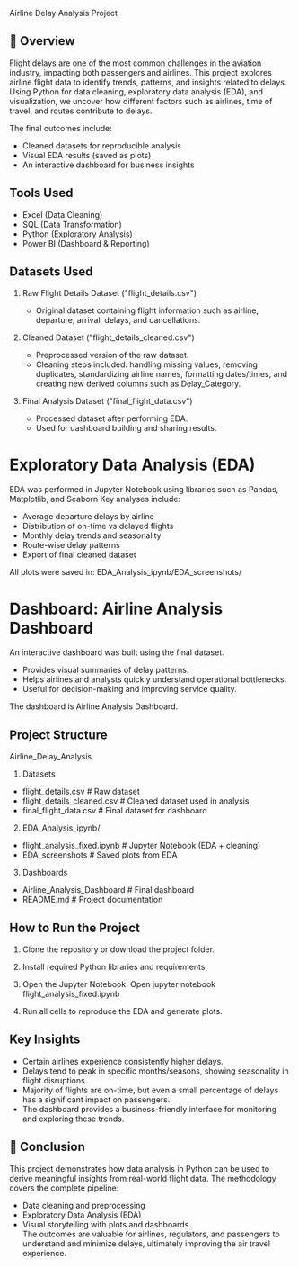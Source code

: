 Airline Delay Analysis Project  

## 📌 Overview  
Flight delays are one of the most common challenges in the aviation industry, impacting both passengers and airlines. This project explores airline flight data to identify trends, patterns, and insights related to delays. Using Python for data cleaning, exploratory data analysis (EDA), and visualization, we uncover how different factors such as airlines, time of travel, and routes contribute to delays.  

The final outcomes include:  
* Cleaned datasets for reproducible analysis  
* Visual EDA results (saved as plots)  
* An interactive dashboard for business insights  


## Tools Used
* Excel (Data Cleaning)
* SQL (Data Transformation)
* Python (Exploratory Analysis)
* Power BI (Dashboard & Reporting)


## Datasets Used  
1. Raw Flight Details Dataset ("flight_details.csv")
   - Original dataset containing flight information such as airline, departure, arrival, delays, and cancellations.  

2. Cleaned Dataset ("flight_details_cleaned.csv")  
   - Preprocessed version of the raw dataset.  
   - Cleaning steps included: handling missing values, removing duplicates, standardizing airline names, formatting dates/times, and creating new derived columns such as Delay_Category.  

3. Final Analysis Dataset ("final_flight_data.csv")
   - Processed dataset after performing EDA.  
   - Used for dashboard building and sharing results.  



# Exploratory Data Analysis (EDA)  
EDA was performed in Jupyter Notebook using libraries such as Pandas, Matplotlib, and Seaborn Key analyses include:  

* Average departure delays by airline  
* Distribution of on-time vs delayed flights  
* Monthly delay trends and seasonality  
* Route-wise delay patterns  
* Export of final cleaned dataset  

All plots were saved in:  EDA_Analysis_ipynb/EDA_screenshots/

# Dashboard: Airline Analysis Dashboard  

An interactive dashboard was built using the final dataset.  
* Provides visual summaries of delay patterns.  
* Helps airlines and analysts quickly understand operational bottlenecks.  
* Useful for decision-making and improving service quality.  

The dashboard is Airline Analysis Dashboard.  



## Project Structure  

Airline_Delay_Analysis
1) Datasets
* flight_details.csv                # Raw dataset
* flight_details_cleaned.csv        # Cleaned dataset used in analysis
* final_flight_data.csv             # Final dataset for dashboard

2) EDA_Analysis_ipynb/
* flight_analysis_fixed.ipynb       # Jupyter Notebook (EDA + cleaning)
* EDA_screenshots                   # Saved plots from EDA

3) Dashboards
* Airline_Analysis_Dashboard        # Final dashboard
*  README.md                         # Project documentation


##  How to Run the Project  
1. Clone the repository or download the project folder.

2. Install required Python libraries and requirements 
   
3. Open the Jupyter Notebook:  Open jupyter notebook flight_analysis_fixed.ipynb

4. Run all cells to reproduce the EDA and generate plots.  


## Key Insights 

- Certain airlines experience consistently higher delays.  
- Delays tend to peak in specific months/seasons, showing seasonality in flight disruptions.  
- Majority of flights are on-time, but even a small percentage of delays has a significant impact on passengers.  
- The dashboard provides a business-friendly interface for monitoring and exploring these trends.  


## 🚀 Conclusion 

This project demonstrates how data analysis in Python can be used to derive meaningful insights from real-world flight data. The methodology covers the complete pipeline:  
- Data cleaning and preprocessing  
- Exploratory Data Analysis (EDA)  
- Visual storytelling with plots and dashboards  
The outcomes are valuable for airlines, regulators, and passengers to understand and minimize delays, ultimately improving the air travel experience.  


